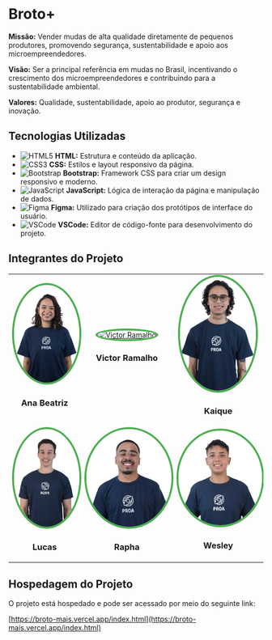 # Broto+

**Missão:** Vender mudas de alta qualidade diretamente de pequenos produtores, promovendo segurança, sustentabilidade e apoio aos microempreendedores.

**Visão:** Ser a principal referência em mudas no Brasil, incentivando o crescimento dos microempreendedores e contribuindo para a sustentabilidade ambiental.

**Valores:** Qualidade, sustentabilidade, apoio ao produtor, segurança e inovação.

## Tecnologias Utilizadas

- ![HTML5](https://img.shields.io/badge/HTML5-E34F26?style=for-the-badge&logo=html5&logoColor=white) **HTML:** Estrutura e conteúdo da aplicação.
- ![CSS3](https://img.shields.io/badge/CSS3-1572B6?style=for-the-badge&logo=css3&logoColor=white) **CSS:** Estilos e layout responsivo da página.
- ![Bootstrap](https://img.shields.io/badge/Bootstrap-563D7C?style=for-the-badge&logo=bootstrap&logoColor=white) **Bootstrap:** Framework CSS para criar um design responsivo e moderno.
- ![JavaScript](https://img.shields.io/badge/JavaScript-F7DF1E?style=for-the-badge&logo=javascript&logoColor=black) **JavaScript:** Lógica de interação da página e manipulação de dados.
- ![Figma](https://img.shields.io/badge/Figma-F24E1E?style=for-the-badge&logo=figma&logoColor=white) **Figma:** Utilizado para criação dos protótipos de interface do usuário.
- ![VSCode](https://img.shields.io/badge/VSCode-0078D4?style=for-the-badge&logo=visual%20studio%20code&logoColor=white) **VSCode:** Editor de código-fonte para desenvolvimento do projeto.

## Integrantes do Projeto

<table>
  <tr>
    <td align="center">
      <a href="https://www.linkedin.com/in/beatriz-imarques/" target="_blank">
        <img src="BrotoMais/assets/imgs/grupo/bia.png" alt="Ana Beatriz" width="150px" style="border-radius: 50%; border: 4px solid #4CAF50;">
      </a>
      <h3>Ana Beatriz</h3>
    </td>
    <td align="center">
      <a href="https://www.linkedin.com/in/victor-ramalho-117396293/" target="_blank">
        <img src="BrotoMais/assets/imgs/grupo/Imagem_do_WhatsApp_de_2024-09-12_à_s__01.56.24_3f0699e0-removebg-preview.png" alt="Victor Ramalho" width="150px" style="border-radius: 50%; border: 4px solid #4CAF50;">
      </a>
      <h3>Victor Ramalho</h3>
    </td>
    <td align="center">
      <a href="https://www.linkedin.com/in/jesse-alves-52a564287/" target="_blank">
        <img src="BrotoMais/assets/imgs/grupo/kaique.png" alt="Kaique" width="150px" style="border-radius: 50%; border: 4px solid #4CAF50;">
      </a>
      <h3>Kaique</h3>
    </td>
  </tr>
  <tr>
    <td align="center">
      <a href="https://www.linkedin.com/in/lucas-carvalho-207a60207/" target="_blank">
        <img src="BrotoMais/assets/imgs/grupo/lucas-ofcial-removebg-preview.png" alt="Lucas" width="150px" style="border-radius: 50%; border: 4px solid #4CAF50;">
      </a>
      <h3>Lucas</h3>
    </td>
    <td align="center">
      <a href="https://www.linkedin.com/in/raphael-pereira-rps23/" target="_blank">
        <img src="BrotoMais/assets/imgs/grupo/rapha.png" alt="Rapha" width="200px" style="border-radius: 50%; border: 4px solid #4CAF50;">
      </a>
      <h3>Rapha</h3>
    </td>
    <td align="center">
      <a href="https://www.linkedin.com/in/wesley-rocha-908128321/" target="_blank">
        <img src="BrotoMais/assets/imgs/grupo/wesley.png" alt="Wesley" width="200px" style="border-radius: 50%; border: 4px solid #4CAF50;">
      </a>
      <h3>Wesley</h3>
    </td>
  </tr>
</table>

## Hospedagem do Projeto

O projeto está hospedado e pode ser acessado por meio do seguinte link:

[https://broto-mais.vercel.app/index.html](https://broto-mais.vercel.app/index.html)
